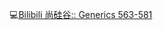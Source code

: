 :computer:[Bilibili 尚硅谷:: Generics 563-581](https://www.bilibili.com/video/BV1Kb411W75N?p=565&vd_source=c6866d088ad067762877e4b6b23ab9df)